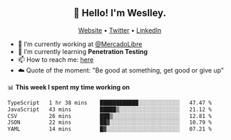 <h2 align="center">👋 Hello! I'm Weslley.</h2>
<p align="center">
  <a href="http://weslleyneri.com.br">Website</a> •
  <a href="https://twitter.com/Weslley_Neri">Twitter</a> •
  <a href="https://www.linkedin.com/in/weslley-neri-3658908b">LinkedIn</a>
</p>


- 🔭 I’m currently working at [@MercadoLibre](https://github.com/mercadolibre)
- 🌱 I’m currently learning **Penetration Testing**
- 📫 How to reach me: [here](mailto:weslley39@gmail.com)
- ☁️ Quote of the moment: "Be good at something, get good or give up"

📊 **This week I spent my time working on**
<!--START_SECTION:waka-->

```txt
TypeScript   1 hr 38 mins    ████████████░░░░░░░░░░░░░   47.47 %
JavaScript   43 mins         █████▒░░░░░░░░░░░░░░░░░░░   21.12 %
CSV          26 mins         ███▒░░░░░░░░░░░░░░░░░░░░░   12.81 %
JSON         22 mins         ██▓░░░░░░░░░░░░░░░░░░░░░░   10.79 %
YAML         14 mins         █▓░░░░░░░░░░░░░░░░░░░░░░░   07.21 %
```

<!--END_SECTION:waka-->

<!-- Inspired by https://github.com/gruselhaus/gruselhaus -->